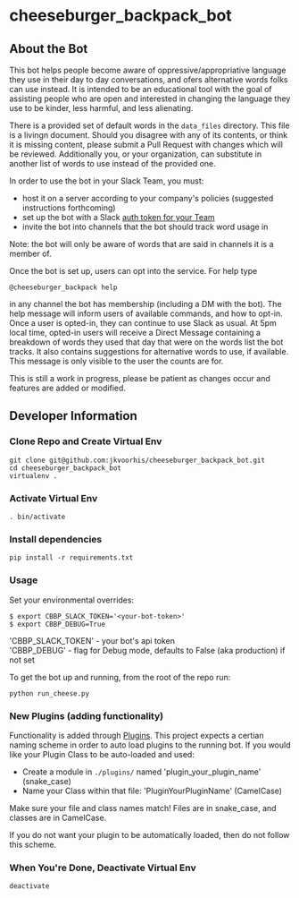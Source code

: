 # cheeseburger_backpack_bot

## About the Bot
This bot helps people become aware of oppressive/appropriative 
language they use in their day to day conversations, and ofers 
alternative words folks can use instead. It is intended to be an 
educational tool with the goal of assisting people who are open
and interested in changing the language they use to be kinder,
less harmful, and less alienating.

There is a provided set of default words in the `data_files`
directory. This file is a livingn document. Should you disagree
with any of its contents, or think it is missing content, please 
submit a Pull Request with changes which will be reviewed. Additionally
you, or your organization, can substitute in another list of words
to use instead of the provided one.

In order to use the bot in your Slack Team, you must:

* host it on a server according to your company's policies (suggested instructions forthcoming)
* set up the bot with a Slack [auth token for your Team][slack-bot-token]
* invite the bot into channels that the bot should track word usage in

Note: the bot will only be aware of words that are said in channels it
is a member of.

Once the bot is set up, users can opt into the service. For help
type
```
@cheeseburger_backpack help
```
in any channel the bot has membership (including a DM with the bot). 
The help message will inform users of available commands, and how to 
opt-in. Once a user is opted-in, they can continue to use Slack as 
usual. At 5pm local time, opted-in users will receive a Direct
Message containing a breakdown of words they used that day that were 
on the words list the bot tracks. It also contains suggestions
for alternative words to use, if available. This message is only visible 
to the user the counts are for.

This is still a work in progress, please be patient as changes occur
and features are added or modified.


## Developer Information

### Clone Repo and Create Virtual Env
```
git clone git@github.com:jkvoorhis/cheeseburger_backpack_bot.git
cd cheeseburger_backpack_bot
virtualenv .
```

### Activate Virtual Env
```
. bin/activate
```

### Install dependencies
```
pip install -r requirements.txt
```

### Usage
Set your environmental overrides:

```
$ export CBBP_SLACK_TOKEN='<your-bot-token>'
$ export CBBP_DEBUG=True
```

'CBBP_SLACK_TOKEN' - your bot's api token  
'CBBP_DEBUG' - flag for Debug mode, defaults to False (aka production) if not set

To get the bot up and running, from the root of the repo run:

```
python run_cheese.py 
```

### New Plugins (adding functionality)
Functionality is added through [Plugins][plugin-docs]. This project expects a certian
naming scheme in order to auto load plugins to the running bot. If you would like
your Plugin Class to be auto-loaded and used:

* Create a module in `./plugins/` named 'plugin_your_plugin_name' (snake_case)
* Name your Class within that file: 'PluginYourPluginName' (CamelCase)

Make sure your file and class names match! Files are in snake_case, and classes
are in CamelCase.

If you do not want your plugin to be automatically loaded, then do not follow this 
scheme.

### When You're Done, Deactivate Virtual Env
```
deactivate
```

[slack-bot-token]: https://my.slack.com/services/new/bot
[plugin-docs]: https://github.com/slackhq/python-rtmbot
